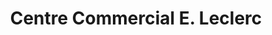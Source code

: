 ---
title: "Centre Commercial E. Leclerc"
url: /audierne/centre-commercial-e-leclerc/
shop: supermarché
---